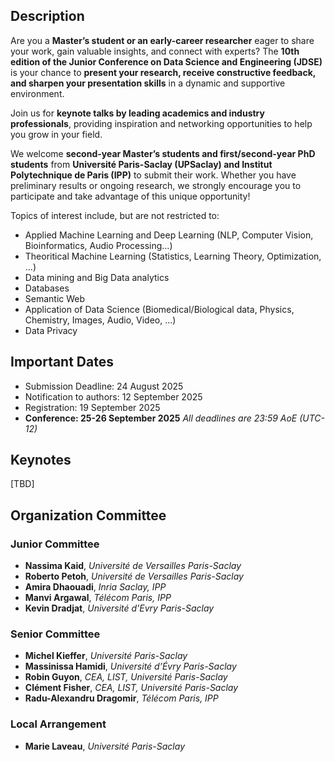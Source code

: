 ## Description
Are you a **Master’s student or an early-career researcher** eager to share your work, gain valuable insights, and connect with experts? The **10th edition of the Junior Conference on Data Science and Engineering (JDSE)** is your chance to **present your research, receive constructive feedback, and sharpen your presentation skills** in a dynamic and supportive environment. 

Join us for **keynote talks by leading academics and industry professionals**, providing inspiration and networking opportunities to help you grow in your field. 

We welcome **second-year Master’s students and first/second-year PhD students** from **Université Paris-Saclay (UPSaclay) and Institut Polytechnique de Paris (IPP)** to submit their work. Whether you have preliminary results or ongoing research, we strongly encourage you to participate and take advantage of this unique opportunity! 

Topics of interest include, but are not restricted to:
* Applied Machine Learning and Deep Learning (NLP, Computer Vision, Bioinformatics, Audio Processing...)
* Theoritical Machine Learning (Statistics, Learning Theory, Optimization, ...)
* Data mining and Big Data analytics
* Databases
* Semantic Web
* Application of Data Science (Biomedical/Biological data, Physics, Chemistry, Images, Audio, Video, ...)
* Data Privacy

## Important Dates
* Submission Deadline: 24 August 2025
* Notification to authors: 12 September 2025
* Registration: 19 September 2025
* **Conference: 25-26 September 2025**
*All deadlines are 23:59 AoE (UTC-12)*

## Keynotes
[TBD] 

## Organization Committee
### Junior Committee
* **Nassima Kaid**, *Université de Versailles Paris-Saclay*  
* **Roberto Petoh**, *Université de Versailles Paris-Saclay* 
* **Amira Dhaouadi**, *Inria Saclay, IPP* 
* **Manvi Argawal**, *Télécom Paris, IPP* 
* **Kevin Dradjat**, *Université d'Evry Paris-Saclay*

### Senior Committee
* **Michel Kieffer**, *Université Paris-Saclay* 
* **Massinissa Hamidi**, *Université d’Évry Paris-Saclay*  
* **Robin Guyon**, *CEA, LIST, Université Paris-Saclay* 
* **Clément Fisher**, *CEA, LIST, Université Paris-Saclay* 
* **Radu-Alexandru Dragomir**, *Télécom Paris, IPP* 

### Local Arrangement
* **Marie Laveau**, *Université Paris-Saclay*
